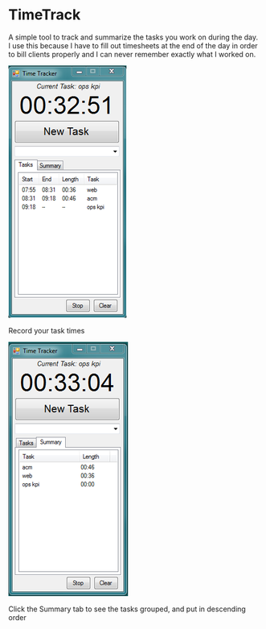 TimeTrack
=========

A simple tool to track and summarize the tasks you work on during the day. I use this because I have to fill out timesheets at the end of the day in order to bill clients properly and I can never remember exactly what I worked on.

![Entering Time](http://github.com/reednj/TimeTrack/raw/master/images/timer1.PNG)

Record your task times

![Summary View](http://github.com/reednj/TimeTrack/raw/master/images/timer2.PNG)

Click the Summary tab to see the tasks grouped, and put in descending order


